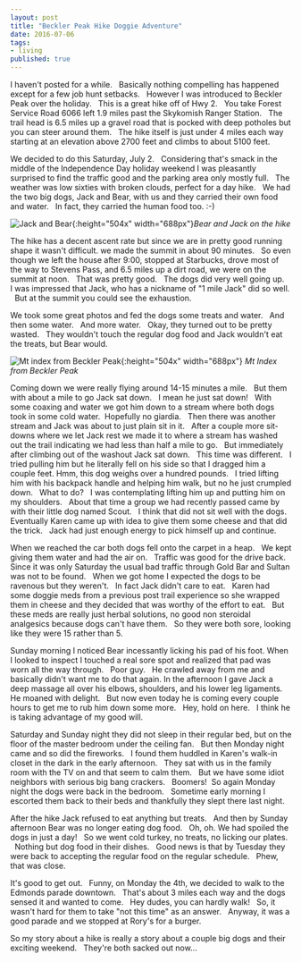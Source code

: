 ```yaml
---
layout: post
title: "Beckler Peak Hike Doggie Adventure"
date: 2016-07-06
tags:
- living
published: true
---
```

I haven't posted for a while.  &nbsp; Basically nothing compelling has happened except for a few job hunt setbacks.  &nbsp; However I was introduced to Beckler Peak over the holiday.  &nbsp; This is a great hike off of Hwy 2.  &nbsp; You take Forest Service Road 6066 left 1.9 miles past the Skykomish Ranger Station.  &nbsp; The trail head is 6.5 miles up a gravel road that is pocked with deep potholes but you can steer around them.   &nbsp; The hike itself is just under 4 miles each way starting at an elevation above 2700 feet and climbs to about 5100 feet. 

We decided to do this Saturday, July 2.  &nbsp; Considering that's smack in the middle of the Independence Day holiday weekend I was pleasantly surprised to find the traffic good and the parking area only mostly full.  &nbsp; The weather was low sixties with broken clouds, perfect for a day hike.  &nbsp;  We had the two big dogs, Jack and Bear, with us and they carried their own food and water.  &nbsp; In fact, they carried the human food too. :-) 

![Jack and Bear](https://cloud.githubusercontent.com/assets/19477681/17874956/bbefbf34-6883-11e6-88e0-d37a1c49f9e6.jpg){:height="504x" width="688px"}*Bear and Jack on the hike*

The hike has a decent ascent rate but since we are in pretty good running shape it wasn't difficult.  we made the summit in about 90 minutes.   &nbsp; So even though we left the house after 9:00, stopped at Starbucks, drove most of the way to Stevens Pass, and 6.5 miles up a dirt road, we were on the summit at noon.   &nbsp; That was pretty good.   &nbsp; The dogs did very well going up.   &nbsp; I was impressed that Jack, who has a nickname of "1 mile Jack" did so well.   &nbsp; But at the summit you could see the exhaustion. 

We took some great photos and fed the dogs some treats and water.  &nbsp; And then some water.  &nbsp; And more water.  &nbsp; Okay, they turned out to be pretty wasted.  &nbsp; They wouldn't touch the regular dog food and Jack wouldn't eat the treats, but Bear would.  

![Mt index from Beckler Peak](https://cloud.githubusercontent.com/assets/19477681/16632783/ad94b4ae-437a-11e6-89e4-d53b5f89ccd5.JPG){:height="504x" width="688px"} *Mt Index from Beckler Peak*

Coming down we were really flying around 14-15 minutes a mile.  &nbsp; But them with about a mile to go Jack sat down.  &nbsp; I mean he just sat down!  &nbsp; With some coaxing and water we got him down to a stream where both dogs took in some cold water.   &nbsp;Hopefully no giardia. &nbsp; Then there was another stream and Jack was about to just plain sit in it.  &nbsp; After a couple more sit-downs where we let Jack rest we made it to where a stream has washed out the trail indicating we had less than half a mile to go.   &nbsp; But immediately after climbing out of the washout Jack sat down.   &nbsp; This time was different.  &nbsp; I tried pulling him but he literally fell on his side so that I dragged him a couple feet.  Hmm, this dog weighs over a hundred pounds.  &nbsp; I tried lifting him with his backpack handle and helping him walk, but no he just crumpled down.  &nbsp; What to do?  &nbsp; I was contemplating lifting him up and putting him on my shoulders.  &nbsp; About that time a group we had recently passed came by with their little dog named Scout.   &nbsp; I think that did not sit well with the dogs.  &nbsp; Eventually Karen came up with idea to give them some cheese and that did the trick.   &nbsp; Jack had just enough energy to pick himself up and continue.

When we reached the car both dogs fell onto the carpet in a heap.  &nbsp; We kept giving them water and had the air on.  &nbsp; Traffic was good for the drive back.   &nbsp; Since it was only Saturday the usual bad traffic through Gold Bar and Sultan was not to be found.  &nbsp;  When we got home I expected the dogs to be ravenous but they weren't.  &nbsp; In fact Jack didn't care to eat.   &nbsp; Karen had some doggie meds from a previous post trail experience so she wrapped them in cheese and they decided that was worthy of the effort to eat.  &nbsp; But these meds are really just herbal solutions, no good non steroidal analgesics because dogs can't have them.  &nbsp; So they were both sore, looking like they were 15 rather than 5.

Sunday morning I noticed Bear incessantly licking his pad of his foot.  When I looked to inspect I touched a real sore spot and realized that pad was worn all the way through.  &nbsp; Poor guy.  &nbsp; He crawled away from me and basically didn't want me to do that again.  In the afternoon I gave Jack a deep massage all over his elbows, shoulders, and his lower leg ligaments.   &nbsp; He moaned with delight.   &nbsp; But now even today he is coming every couple hours to get me to rub him down some more.  &nbsp; Hey, hold on here.  &nbsp; I think he is taking advantage of my good will. 

Saturday and Sunday night they did not sleep in their regular bed, but on the floor of the master bedroom under the ceiling fan.  &nbsp; But then Monday night came and so did the fireworks.  &nbsp; I found them huddled in Karen's walk-in closet in the dark in the early afternoon.  &nbsp; They sat with us in the family room with the TV on and that seem to calm them.  &nbsp; But we have some idiot neighbors with serious big bang crackers.  &nbsp; Boomers!   &nbsp;So again Monday night the dogs were back in the bedroom.  &nbsp; Sometime early morning I escorted them back to their beds and thankfully they slept there last night.

After the hike Jack refused to eat anything but treats.  &nbsp; And then by Sunday afternoon Bear was no longer eating dog food.  &nbsp; Oh, oh.  We had spoiled the dogs in just a day!  &nbsp; So we went cold turkey, no treats, no licking our plates.  &nbsp; Nothing but dog food in their dishes.  &nbsp; Good news is that by Tuesday they were back to accepting the regular food on the regular schedule.  &nbsp; Phew, that was close. 

It's good to get out.  &nbsp; Funny, on Monday the 4th, we decided to walk to the Edmonds parade downtown.  &nbsp; That's about 3 miles each way and the dogs sensed it and wanted to come.  &nbsp; Hey dudes, you can hardly walk!  &nbsp; So, it wasn't hard for them to take "not this time" as an answer.  &nbsp; Anyway, it was a good parade and we stopped at Rory's for a burger.

So my story about a hike is really a story about a couple big dogs and their exciting weekend.  &nbsp; They're both sacked out now...
